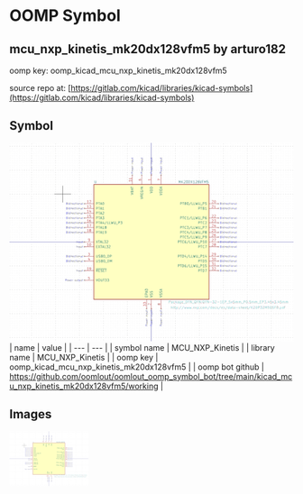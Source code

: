 # OOMP Symbol  
## mcu_nxp_kinetis_mk20dx128vfm5  by arturo182  
  
oomp key: oomp_kicad_mcu_nxp_kinetis_mk20dx128vfm5  
  
source repo at: [https://gitlab.com/kicad/libraries/kicad-symbols](https://gitlab.com/kicad/libraries/kicad-symbols)  
## Symbol  
  
[![working.png](working_600.png)](working.png)  
| name | value | 
| --- | --- | 
| symbol name | MCU_NXP_Kinetis | 
| library name | MCU_NXP_Kinetis | 
| oomp key | oomp_kicad_mcu_nxp_kinetis_mk20dx128vfm5 | 
| oomp bot github | https://github.com/oomlout/oomlout_oomp_symbol_bot/tree/main/kicad_mcu_nxp_kinetis_mk20dx128vfm5/working | 
## Images  
  
[![working.png](working_140.png)](working.png)  
